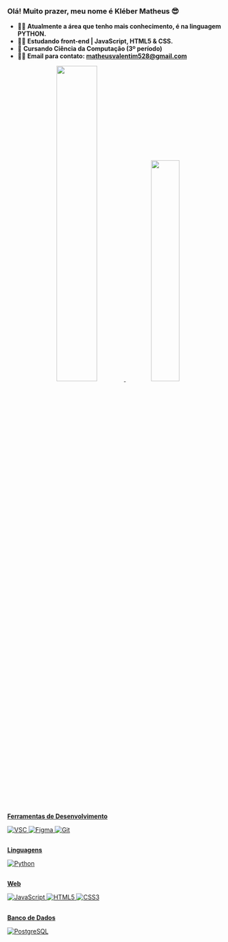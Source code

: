 ### Olá! Muito prazer, meu nome é Kléber Matheus 😎

- 🐱‍👤 **Atualmente a área que tenho mais conhecimento, é na linguagem PYTHON.**
- 🐱‍💻 **Estudando front-end | JavaScript, HTML5 & CSS.** 
- 🌱 **Cursando Ciência da Computação (3º período)**
- 🐱‍🏍 **Email para contato: matheusvalentim528@gmail.com**

<div align="center">
  <a href="https://github.com/vallentiim">
  <img width="43%" src="https://github-readme-stats.vercel.app/api?username=vallentiim&show_icons=false&theme=bearinclude_all_commits=true&count_private=true"/>
  <img width="36%" src="https://github-readme-stats.vercel.app/api/top-langs/?username=vallentiim&layout=compact&langs_count=7&theme=dark"/>
</div>

##

**Ferramentas de Desenvolvimento**

  ![VSC](https://img.shields.io/badge/-VS%20Code-blue?logo=Visual%20Studio%20Code&logoColor=white&style=for-the-badge)
  ![Figma](https://img.shields.io/badge/-Figma-black?logo=Figma&logoColor=white&style=for-the-badge)
  ![Git](https://img.shields.io/badge/-Git-orange?logo=Git&logoColor=white&style=for-the-badge)
    
</div>
    
##

**Linguagens**

  ![Python](https://img.shields.io/badge/-Python-blue?logo=Python&logoColor=white&style=for-the-badge)
  
##

**Web**

  ![JavaScript](https://img.shields.io/badge/-JavaScript-yellow?logo=JavaScript&logoColor=white&style=for-the-badge)
  ![HTML5](https://img.shields.io/badge/-HTML5-orange?logo=HTML5&logoColor=white&style=for-the-badge)
  ![CSS3](https://img.shields.io/badge/-CSS3-blue?logo=CSS3&logoColor=white&style=for-the-badge)

##

**Banco de Dados**

  ![PostgreSQL](https://img.shields.io/badge/-PostgreSQL-black?logo=PostgreSQL&logoColor=4479A1&style=for-the-badge)

